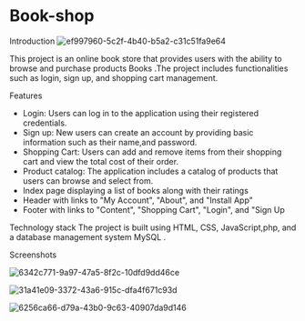 # Book-shop

Introduction
![ef997960-5c2f-4b40-b5a2-c31c51fa9e64](https://user-images.githubusercontent.com/95592721/216621444-757be1aa-2206-4927-b492-b8ae6d0f901d.JPG)


This project is an online book store  that provides users with the ability to browse and purchase products Books  .The project includes functionalities such as login, sign up, and shopping cart management.

Features
* Login: Users can log in to the application using their registered credentials.
* Sign up: New users can create an account by providing basic information such as their name,and password.
* Shopping Cart: Users can add and remove items from their shopping cart and view the total cost of their order.
* Product catalog: The application includes a catalog of products that users can browse and select from.
* Index page displaying a list of books along with their ratings
* Header with links to "My Account", "About", and "Install App"
* Footer with links to "Content", "Shopping Cart", "Login", and "Sign Up

Technology stack
The project is built using HTML, CSS, JavaScript,php, and a database management system  MySQL .

Screenshots




![6342c771-9a97-47a5-8f2c-10dfd9dd46ce](https://user-images.githubusercontent.com/95592721/216621562-211fe766-dcad-4842-935a-18030d214c4c.jpg)


![31a41e09-3372-43a6-915c-dfa4f671c93d](https://user-images.githubusercontent.com/95592721/216621570-7e8be148-8238-4c5b-ba30-78323abc2d08.jpg)


![6256ca66-d79a-43b0-9c63-40907da9d146](https://user-images.githubusercontent.com/95592721/216621592-b3e7928a-7883-475b-93f3-2c1d404d91e0.jpg)
